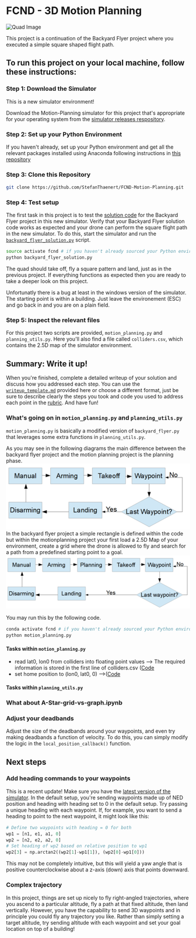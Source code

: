 # FCND - 3D Motion Planning
![Quad Image](./misc/enroute.png)


This project is a continuation of the Backyard Flyer project where you executed a simple square shaped flight path. 

## To run this project on your local machine, follow these instructions:
### Step 1: Download the Simulator
This is a new simulator environment!  

Download the Motion-Planning simulator for this project that's appropriate for your operating system from the [simulator releases respository](https://github.com/udacity/FCND-Simulator-Releases/releases).

### Step 2: Set up your Python Environment
If you haven't already, set up your Python environment and get all the relevant packages installed using Anaconda following instructions in [this repository](https://github.com/udacity/FCND-Term1-Starter-Kit)

### Step 3: Clone this Repository
```sh
git clone https://github.com/StefanThaenert/FCND-Motion-Planning.git
```
### Step 4: Test setup
The first task in this project is to test the [solution code](https://github.com/udacity/FCND-Motion-Planning/blob/master/backyard_flyer_solution.py) for the Backyard Flyer project in this new simulator. Verify that your Backyard Flyer solution code works as expected and your drone can perform the square flight path in the new simulator. To do this, start the simulator and run the [`backyard_flyer_solution.py`](https://github.com/udacity/FCND-Motion-Planning/blob/master/backyard_flyer_solution.py) script.

```sh
source activate fcnd # if you haven't already sourced your Python environment, do so now.
python backyard_flyer_solution.py
```
The quad should take off, fly a square pattern and land, just as in the previous project. If everything functions as expected then you are ready to take a deeper look on this project. 

Unfortunatly there is a bug at least in the windows version of the simulator. The starting point is within a building. Just leave the environement (ESC) and go back in and you are on a plain field. 

### Step 5: Inspect the relevant files
For this project two scripts are provided, `motion_planning.py` and `planning_utils.py`. Here you'll also find a file called `colliders.csv`, which contains the 2.5D map of the simulator environment. 

## Summary: Write it up!
When you're finished, complete a detailed writeup of your solution and discuss how you addressed each step. You can use the [`writeup_template.md`](./writeup_template.md) provided here or choose a different format, just be sure to describe clearly the steps you took and code you used to address each point in the [rubric](https://review.udacity.com/#!/rubrics/1534/view). And have fun!


### What's going on in  `motion_planning.py` and `planning_utils.py`

`motion_planning.py` is basically a modified version of `backyard_flyer.py` that leverages some extra functions in `planning_utils.py`. 

As you may see in the following diagrams the main difference between the backyard flyer project and the motion planning project is the planning phase.
![flow backyard Image](./misc/backyard_flyer_flow.png)
In the backyard flyer project a simple rectangle is defined within the code but within the motionplanning project your first load a 2.5D Map of your environment, create a grid where the drone is allowed to fly and search for a path from a predefined starting point to a goal.
![flow motion planning Image](./misc/motion_planning_flow.png)

You may run this by the following code.
 
```sh
conda activate fcnd # if you haven't already sourced your Python environment, do so now.
python motion_planning.py
```
#### Tasks within `motion_planning.py`
- read lat0, lon0 from colliders into floating point values
--> The required information is stored in the first line of colliders.csv ([Code](https://github.com/StefanThaenert/FCND-Motion-Planning/blob/master/motion_planning.py#L123)
- set home position to (lon0, lat0, 0)
-->([Code](https://github.com/StefanThaenert/FCND-Motion-Planning/blob/master/motion_planning.py#L131)

#### Tasks within `planning_utils.py`

### What about A-Star-grid-vs-graph.ipynb


### Adjust your deadbands
Adjust the size of the deadbands around your waypoints, and even try making deadbands a function of velocity. To do this, you can simply modify the logic in the `local_position_callback()` function.


## Next steps


### Add heading commands to your waypoints
This is a recent update! Make sure you have the [latest version of the simulator](https://github.com/udacity/FCND-Simulator-Releases/releases). In the default setup, you're sending waypoints made up of NED position and heading with heading set to 0 in the default setup. Try passing a unique heading with each waypoint. If, for example, you want to send a heading to point to the next waypoint, it might look like this:

```python
# Define two waypoints with heading = 0 for both
wp1 = [n1, e1, a1, 0]
wp2 = [n2, e2, a2, 0]
# Set heading of wp2 based on relative position to wp1
wp2[3] = np.arctan2((wp2[1]-wp1[1]), (wp2[0]-wp1[0]))
```

This may not be completely intuitive, but this will yield a yaw angle that is positive counterclockwise about a z-axis (down) axis that points downward.
### Complex trajectory 
In this project, things are set up nicely to fly right-angled trajectories, where you ascend to a particular altitude, fly a path at that fixed altitude, then land vertically. However, you have the capability to send 3D waypoints and in principle you could fly any trajectory you like. Rather than simply setting a target altitude, try sending altitude with each waypoint and set your goal location on top of a building!
